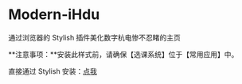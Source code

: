 # Modern-iHdu
通过浏览器的 Stylish 插件美化数字杭电惨不忍睹的主页

**注意事项：**安装此样式前，请确保【选课系统】位于【常用应用】中。

直接通过 Stylish 安装：[点我](https://userstyles.org/styles/124778/modern-ihdu)

